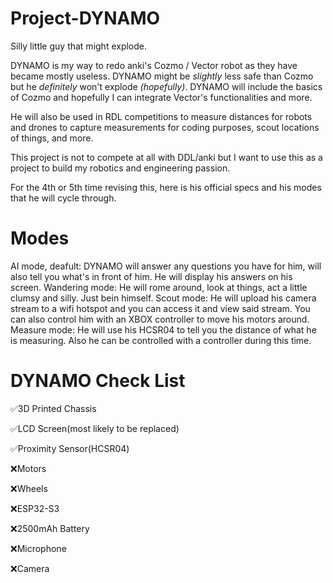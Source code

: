 # Project-DYNAMO
Silly little guy that might explode.

DYNAMO is my way to redo anki's Cozmo / Vector robot as they have became mostly useless. DYNAMO might be *slightly* less safe than Cozmo but he *definitely* won't explode *(hopefully)*.
DYNAMO will include the basics of Cozmo and hopefully I can integrate Vector's functionalities and more.

He will also be used in RDL competitions to measure distances for robots and drones to capture measurements for coding purposes, scout locations of things, and more.

This project is not to compete at all with DDL/anki but I want to use this as a project to build my robotics and engineering passion.

For the 4th or 5th time revising this, here is his official specs and his modes that he will cycle through.

**Modes**
==========
AI mode, deafult:
DYNAMO will answer any questions you have for him, will also tell you what's in front of him. He will display his answers on his screen.
Wandering mode:
He will rome around, look at things, act a little clumsy and silly. Just bein himself.
Scout mode:
He will upload his camera stream to a wifi hotspot and you can access it and view said stream. You can also control him with an XBOX controller to move his motors around.
Measure mode:
He will use his HCSR04 to tell you the distance of what he is measuring. Also he can be controlled with a controller during this time.

DYNAMO Check List
==========
✅3D Printed Chassis

✅LCD Screen(most likely to be replaced)

✅Proximity Sensor(HCSR04)

❌Motors

❌Wheels

❌ESP32-S3

❌2500mAh Battery

❌Microphone

❌Camera

